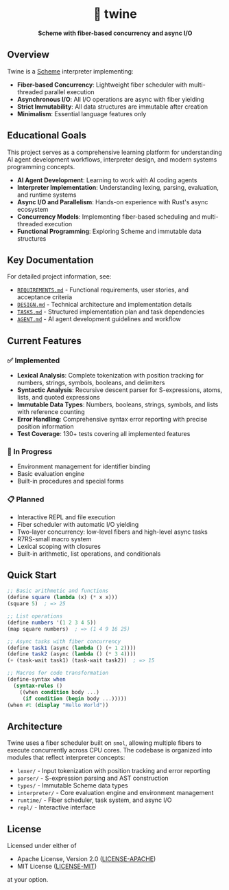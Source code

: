 <div align="center">
  <h1>🧵 twine</h1>
  <p>
    <strong>
      Scheme with fiber-based concurrency and async I/O
    </strong>
  </p>
</div>

## Overview

Twine is a [Scheme](https://en.wikipedia.org/wiki/Scheme_(programming_language)) interpreter implementing:

- **Fiber-based Concurrency**: Lightweight fiber scheduler with multi-threaded parallel execution
- **Asynchronous I/O**: All I/O operations are async with fiber yielding
- **Strict Immutability**: All data structures are immutable after creation
- **Minimalism**: Essential language features only

## Educational Goals

This project serves as a comprehensive learning platform for understanding AI agent development workflows, interpreter design, and modern systems programming concepts.

- **AI Agent Development**: Learning to work with AI coding agents
- **Interpreter Implementation**: Understanding lexing, parsing, evaluation, and runtime systems
- **Async I/O and Parallelism**: Hands-on experience with Rust's async ecosystem
- **Concurrency Models**: Implementing fiber-based scheduling and multi-threaded execution
- **Functional Programming**: Exploring Scheme and immutable data structures

## Key Documentation

For detailed project information, see:

- [`REQUIREMENTS.md`](REQUIREMENTS.md) - Functional requirements, user stories, and acceptance criteria
- [`DESIGN.md`](DESIGN.md) - Technical architecture and implementation details
- [`TASKS.md`](TASKS.md) - Structured implementation plan and task dependencies
- [`AGENT.md`](AGENT.md) - AI agent development guidelines and workflow

## Current Features

### ✅ Implemented
- **Lexical Analysis**: Complete tokenization with position tracking for numbers, strings, symbols, booleans, and delimiters
- **Syntactic Analysis**: Recursive descent parser for S-expressions, atoms, lists, and quoted expressions
- **Immutable Data Types**: Numbers, booleans, strings, symbols, and lists with reference counting
- **Error Handling**: Comprehensive syntax error reporting with precise position information
- **Test Coverage**: 130+ tests covering all implemented features

### 🚧 In Progress
- Environment management for identifier binding
- Basic evaluation engine
- Built-in procedures and special forms

### 📋 Planned
- Interactive REPL and file execution
- Fiber scheduler with automatic I/O yielding
- Two-layer concurrency: low-level fibers and high-level async tasks
- R7RS-small macro system
- Lexical scoping with closures
- Built-in arithmetic, list operations, and conditionals

## Quick Start

```scheme
;; Basic arithmetic and functions
(define square (lambda (x) (* x x)))
(square 5)  ; => 25

;; List operations
(define numbers '(1 2 3 4 5))
(map square numbers)  ; => (1 4 9 16 25)

;; Async tasks with fiber concurrency
(define task1 (async (lambda () (+ 1 2))))
(define task2 (async (lambda () (* 3 4))))
(+ (task-wait task1) (task-wait task2))  ; => 15

;; Macros for code transformation
(define-syntax when
  (syntax-rules ()
    ((when condition body ...)
     (if condition (begin body ...)))))
(when #t (display "Hello World"))
```

## Architecture

Twine uses a fiber scheduler built on `smol`, allowing multiple fibers to execute concurrently across CPU cores. The codebase is organized into modules that reflect interpreter concepts:

- `lexer/` - Input tokenization with position tracking and error reporting
- `parser/` - S-expression parsing and AST construction
- `types/` - Immutable Scheme data types
- `interpreter/` - Core evaluation engine and environment management
- `runtime/` - Fiber scheduler, task system, and async I/O
- `repl/` - Interactive interface

## License

Licensed under either of

- Apache License, Version 2.0 ([LICENSE-APACHE](LICENSE-APACHE))
- MIT License ([LICENSE-MIT](LICENSE-MIT))

at your option.
